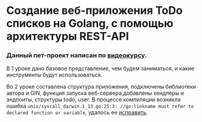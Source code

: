 # Создание веб-приложения ToDo списков на Golang, с помощью архитектуры REST-API

### Данный пет-проект написан по [видеокурсу](https://www.youtube.com/playlist?list=PLbTTxxr-hMmyFAvyn7DeOgNRN8BQdjFm8).

В 1 уроке дано базовое представление, чем будем заниматься, и какие инcтрументы будут использоваться.

Во 2 уроке составлена структура приложения, подключены библиотеки автора и GIN, функция запуска веб-сервера,добавлены хендлеры и эндпоиты, структуры todo, user.
В процессе компиляции возникла ошибка `unix/syscall_darwin.1_13.go:25:3: //go:linkname must refer to declared function or variable`, удалось ее [исправить](https://stackoverflow.com/questions/71507321/go-1-18-build-error-on-mac-unix-syscall-darwin-1-13-go253-golinkname-mus).
